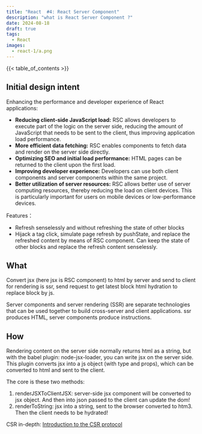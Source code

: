 ```yaml
---
title: "React  #4: React Server Component"
description: "what is React Server Component ?"
date: 2024-08-18
draft: true
tags:
  - React 
images:
  - react-1/a.png
---
```


{{< table_of_contents >}}

## Initial design intent

Enhancing the performance and developer experience of React applications:

- **Reducing client-side JavaScript load:** RSC allows developers to execute part of the logic on the server side, reducing the amount of JavaScript that needs to be sent to the client, thus improving application load performance.
- **More efficient data fetching:** RSC enables components to fetch data and render on the server side directly.
- **Optimizing SEO and initial load performance:** HTML pages can be returned to the client upon the first load.
- **Improving developer experience:** Developers can use both client components and server components within the same project.
- **Better utilization of server resources:** RSC allows better use of server computing resources, thereby reducing the load on client devices. This is particularly important for users on mobile devices or low-performance devices.

Features：

- Refresh senselessly and without refreshing the state of other blocks
- Hijack a tag click, simulate page refresh by pushState, and replace the refreshed content by means of RSC component. Can keep the state of other blocks and replace the refresh content senselessly.

## What

Convert jsx (here jsx is RSC component) to html by server and send to client for rendering is ssr, send request to get latest block html hydration to replace block by js.

Server components and server rendering (SSR) are separate technologies that can be used together to build cross-server and client applications. ssr produces HTML, server components produce instructions.

## How

Rendering content on the server side normally returns html as a string, but with the babel plugin: node-jsx-loader, you can write jsx on the server side. This plugin converts jsx into a js object (with type and props), which can be converted to html and sent to the client.

The core is these two methods:

1. renderJSXToClientJSX: server-side jsx component will be converted to jsx object. And then into json passed to the client can update the dom!  
2. renderToString: jsx into a string, sent to the browser converted to htm3. Then the client needs to be hydrated!

CSR in-depth: [Introduction to the CSR protocol](https://juejin.cn/post/7244452476190752829)
